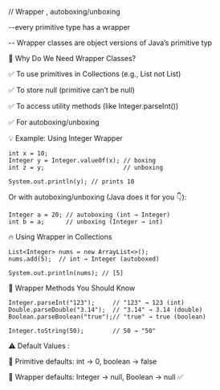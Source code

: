 // Wrapper ,  autoboxing/unboxing

--every primitive type has a wrapper

-- Wrapper classes are object versions of Java’s primitive typ


🧠 Why Do We Need Wrapper Classes?

✅ To use primitives in Collections (e.g., List<Integer> not List<int>)

✅ To store null (primitive can’t be null)

✅ To access utility methods (like Integer.parseInt())

✅ For autoboxing/unboxing


💡 Example: Using Integer Wrapper
```
int x = 10;
Integer y = Integer.valueOf(x); // boxing
int z = y;                      // unboxing

System.out.println(y); // prints 10
```

Or with autoboxing/unboxing (Java does it for you 👇):
```
Integer a = 20; // autoboxing (int → Integer)
int b = a;      // unboxing (Integer → int)
```


🔥 Using Wrapper in Collections
```
List<Integer> nums = new ArrayList<>();
nums.add(5);  // int → Integer (autoboxed)

System.out.println(nums); // [5]
```

🎯 Wrapper Methods You Should Know
```
Integer.parseInt("123");     // "123" → 123 (int)
Double.parseDouble("3.14");  // "3.14" → 3.14 (double)
Boolean.parseBoolean("true");// "true" → true (boolean)

Integer.toString(50);        // 50 → "50"
```
⚠️ Default Values : 

🔹 Primitive defaults: int → 0, boolean → false

🔹 Wrapper defaults: Integer → null, Boolean → null ✅